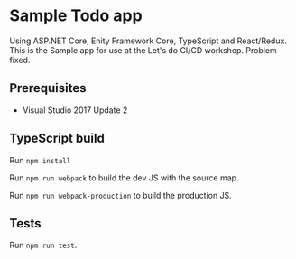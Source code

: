 Sample Todo app 
============

Using ASP.NET Core, Enity Framework Core, TypeScript and React/Redux. This is the Sample app for use at the Let's do CI/CD workshop. Problem fixed.

## Prerequisites

 - Visual Studio 2017 Update 2
 
## TypeScript build

Run `npm install`

Run `npm run webpack` to build the dev JS with the source map.

Run `npm run webpack-production` to build the production JS.

## Tests

Run `npm run test`.


